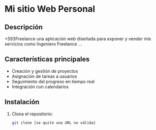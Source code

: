 # Mi sitio Web Personal

## Descripción
+593Freelance una aplicación web diseñada para exponer y vender mis servicios como Ingeniero Freelance ...

## Características principales
* Creación y gestión de proyectos
* Asignación de tareas a usuarios
* Seguimiento del progreso en tiempo real
* Integración con calendarios

## Instalación
1. Clona el repositorio:
   ```bash
   git clone [se quitó una URL no válida]

